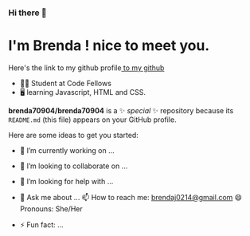 ### Hi there 👋

# I'm Brenda ! nice to meet you. 

Here's the link to my github profile[ to my github ](https://github.com/brenda70904/brenda70904/blob/main/README.md)

- :woman_student: Student at Code Fellows
- :desktop_computer: learning Javascript, HTML and CSS.

       
        


**brenda70904/brenda70904** is a ✨ _special_ ✨ repository because its `README.md` (this file) appears on your GitHub profile.

Here are some ideas to get you started:

- 🔭 I’m currently working on ...

- 👯 I’m looking to collaborate on ...
- 🤔 I’m looking for help with ...
- 💬 Ask me about ...
        📫 How to reach me: brendaj0214@gmail.com
        😄 Pronouns: She/Her
- ⚡ Fun fact: ...

